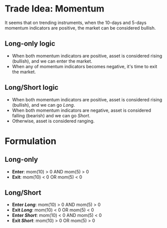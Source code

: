 
# Trade Idea: Momentum
It seems that on trending instruments, when the 10-days and 5-days momentum indicators are positive, the market can be considered bullish.

## Long-only logic
* When both momentum indicators are positive, asset is considered rising (bullish), and we can enter the market.
* When any of momentum indicators becomes negative, it's time to exit the market.

## Long/Short logic
* When both momentum indicators are positive, asset is considered rising (bullish), and we can go _Long_.
* When both momentum indicators are negative, asset is considered falling (bearish) and we can go _Short_.
* Otherwise, asset is considered ranging. 

# Formulation

## Long-only
* **Enter**: mom(10) > 0 AND mom(5) > 0
* **Exit**: mom(10) < 0 OR mom(5) < 0

## Long/Short
* **Enter _Long_**: mom(10) > 0 AND mom(5) > 0
* **Exit _Long_**: mom(10) < 0 OR mom(5) < 0
* **Enter _Short_**: mom(10) < 0 AND mom(5) < 0
* **Exit _Short_**: mom(10) > 0 OR mom(5) > 0
	
